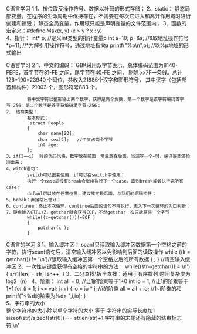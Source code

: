 C语言学习 1
    1、按位取反操作符号、数据以补码的形式存储；
    2、static：
            静态局部变量，在程序的生命周期中保持存在，不需要在每次它进入和离开作用域时进行创建和销毁；
            静态全局变量，作用域只能是声明变量的文件范围内；
    3、函数的宏定义：#define Max(x, y) (x > y ? x : y)    
    4、指针：
            int* p;   //定义int类型的指针变量p
            int a=10;
            p=&a;   //&取地址操作符号
            *p=11;  //*为解引用操作符号，通过地址指向a
            printf("%p\n",p);  //以%p地址的形式输出
    

C语言学习 2
    1、中文的编码：
            GBK采用双字节表示，总体编码范围为8140-FEFE，首字节在81-FE 之间，尾字节在40-FE 之间，
            剔除 xx7F一条线。总计126*190=23940 个码位，共收入21886个汉字和图形符号，
            其中汉字（包括部首和构件）21003 个，图形符号883 个。

            将中文字符以整形输出两个数字，获得是两个负数，第一个数字是该字符编码首字节-256，第二个数字是该字符编码尾字节-256；
    2、 结构类型：
            基本形式：
             struct People
            {
                char name[20];
                char sex[2];   //中文占两个字节
                int age;
            };
    3、if(3==i)  好的代码风格，数字放在前面，常量放在后面。当漏写一个=时，编译器能够检测出来；
    4、witch语句：
            switch可以嵌套使用，if可以在switch中使用；
            执行一个case后没有break会继续执行下一个case，直到break或者执行完所有case；
            defaul可以放在任意位置，建议放在最后面，与我们的逻辑相符；
    5、break：直接跳出循环；
    6、continue：终止本次循环，continue后面的语句不再执行，进入下一次循环的入口判断；
    7、键盘输入CTRL+Z，getchar就会获得EOF，不然getchar一次只能获得一个字节
            while((c=getchar())!=EOF ) 
            {
                putchar(c );
            }


C语言的学习 3
    1、输入缓冲区：
            scanf只读取输入缓冲区数据第一个空格之前的字符，执行scanf语句后，清空输入缓冲区以免影响到后面的读取操作
            while ((k = getchar()) != '\n')//读取输入缓冲区第一个空格之后的所有数据
            {
                ;
            }    //清空输入缓冲区
    2、一次性从键盘获得有空格的字符串的方法：
            while((str=getchar())!='\n')
            {
                arr1[len] = str;
                len++;
            }
    3、二分查找\折半查找：适用于有序排列  时间复杂度为log2（n）
    4、阶乘：
            int all = 0; //让1的阶乘等于1+0
            int io = 1;  //让1的阶乘等于1*1
            for (i = 1; i <= val; i++)
            {
                io = io * i;   //i的阶乘
                all = all + io;  //1~i阶乘的和
                printf("<%d的阶乘为%d>  ",i,io);
            }  
    5、字符串的大小    
            整个字符串的大小除以单个字符的大小 等于 字符串的实际长度加1
            sizeof(str)/sizeof(str[0]) == strlen(str)+1
            字符串的末尾还有隐藏的结束标志符'\n'
    
